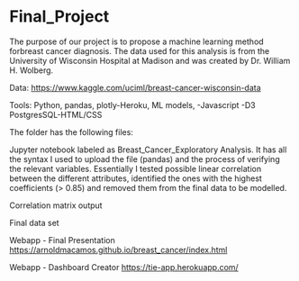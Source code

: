# Final_Project


The purpose of our project is to propose a machine learning method forbreast cancer diagnosis. The data used for this analysis  is from the University of Wisconsin Hospital at Madison and was created by Dr. William H. Wolberg.

Data: https://www.kaggle.com/uciml/breast-cancer-wisconsin-data

Tools: Python, pandas, plotly-Heroku, ML models,  -Javascript -D3 PostgresSQL-HTML/CSS


The folder has the following files:


Jupyter notebook labeled as Breast_Cancer_Exploratory Analysis. It has all the syntax I used to upload the file (pandas) and the process of verifying the relevant variables. Essentially I tested possible linear correlation between the different attributes, identified the ones with the highest coefficients (> 0.85) and removed them from the final data to be modelled.

Correlation matrix output

Final data set

Webapp - Final Presentation
https://arnoldmacamos.github.io/breast_cancer/index.html

Webapp - Dashboard Creator
https://tie-app.herokuapp.com/
